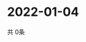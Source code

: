 # 2022-01-04
  共 0条

  <!-- BEGIN -->
  <!-- 最后更新时间Tue Jan 04 2022 06:06:32 GMT+0000 (Coordinated Universal Time) -->
  
  <!-- END -->
  
  